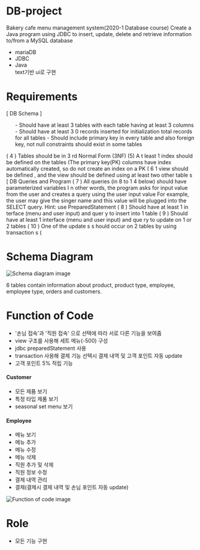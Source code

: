# DB-project
Bakery cafe menu management system(2020-1 Database course)
Create a Java program using JDBC to insert, update, delete and retrieve information to/from a
MySQL database
- mariaDB
- JDBC
- Java
<br> text기반 ui로 구현

# Requirements
[ DB Schema ]
<ol>
- Should have at least 3 tables with each table having at least 3 columns
- Should have at least 3 0 records inserted for initialization total records for all tables
- Should include primary key in every table and also foreign key, not null constraints should exist in some tables
  </ol>
(
4 ) Tables should be in 3 rd Normal Form (3NF)
(5)
A t least 1 index should be defined on the tables (The primary key(PK) columns have index
automatically created, so do not create an index on a PK
(
6 1 view should be defined , and the view should be defined using at least two other table s
[ DB Queries
and Program
(
7 ) All queries (in 8 to 1 4 below) should have parameterized variables
I
n other words, the program asks for input value from the user and creates a query using the
user input value For example, the user may give the singer name and this value will be plugged
into the SELECT query. Hint: use PreparedStatement
(
8 ) Should have at least 1 in terface (menu and user input) and quer y to insert into 1 table
(
9 ) Should have at least 1 interface (menu and user input) and que ry to update on 1 or 2 tables
(
10 ) One of the update s s hould occur on 2 tables by using transaction s
(


# Schema Diagram

![Schema diagram image](https://user-images.githubusercontent.com/55357130/92497442-51093300-f234-11ea-9182-c5ce7c7ef57d.PNG)

6 tables contain information about product, product type, employee, employee type, orders and customers.


# Function of Code
- '손님 접속'과 '직원 접속' 으로 선택에 따라 서로 다른 기능을 보여줌
- view 구조를 사용해 세트 메뉴(-500) 구성
- jdbc preparedStatement 사용
- transaction 사용해 결제 기능 선택시 결제 내역 및 고객 포인트 자동 update
- 고객 포인트 5% 적립 기능
#### Customer
- 모든 제품 보기
- 특정 타입 제품 보기
- seasonal set menu 보기
#### Employee
- 메뉴 보기
- 메뉴 추가
- 메뉴 수정
- 메뉴 삭제
- 직원 추가 및 삭제
- 직원 정보 수정
- 결제 내역 관리
- 결제(결제시 결제 내역 및 손님 포인트 자동 update)


![Function of code image](https://user-images.githubusercontent.com/55357130/92497939-f45a4800-f234-11ea-907d-2702fde7e22a.PNG)



# Role
- 모든 기능 구현


